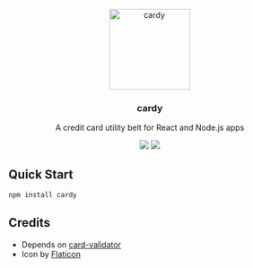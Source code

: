 <p align="center">
  <img alt="cardy" src="https://image.flaticon.com/icons/svg/138/138287.svg" width="144">
</p>

<h3 align="center">
  cardy
</h3>

<p align="center">
  A credit card utility belt for React and Node.js apps
</p>

<p align="center">
  <a href="https://www.npmjs.com/package/cardy"><img src="https://img.shields.io/npm/v/cardy.svg?style=flat-square"></a>
  <a href="https://www.npmjs.com/package/cardy"><img src="https://img.shields.io/npm/dm/cardy.svg?style=flat-square"></a>
</p>

## Quick Start

```bash
npm install cardy
```

## Credits

- Depends on [card-validator](https://github.com/braintree/card-validator)
- Icon by [Flaticon](http://www.flaticon.com/)